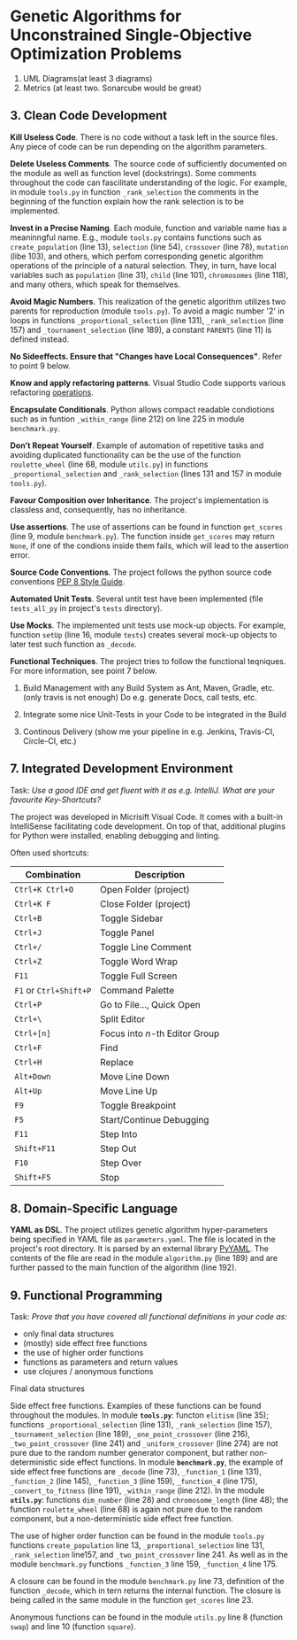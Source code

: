 # Genetic Algorithms for Unconstrained Single-Objective Optimization Problems

1. UML Diagrams(at least 3 diagrams)
2. Metrics (at least two. Sonarcube would be great)

## 3. Clean Code Development

__Kill Useless Code__. There is no code without a task left in the source files. Any piece of code can be run depending on the algorithm parameters.

__Delete Useless Comments__. The source code of sufficiently documented on the module as well as function level (dockstrings). Some comments throughout the code can fascilitate understanding of the logic. For example, in module `tools.py` in function `_rank_selection` the comments in the beginning of the function explain how the rank selection is to be implemented.

__Invest in a Precise Naming__. Each module, function and variable name has a meaninngful name. E.g., module `tools.py` contains functions such as `create_population` (line 13), `selection` (line 54), `crossover` (line 78), `mutation` (libe 103), and others, which perfom corresponding genetic algorithm operations of the principle of a natural selection. They, in turn, have local variables such as `population` (line 31), `child` (line 101), `chromosomes` (line 118), and many others, which speak for themselves.

__Avoid Magic Numbers__. This realization of the genetic algorithm utilizes two parents for reproduction (module `tools.py`). To avoid a magic number '2' in loops in functions `_proportional_selection` (line 131), `_rank_selection` (line 157) and `_tournament_selection` (line 189), a constant `PARENTS` (line 11) is defined instead.

__No Sideeffects. Ensure that "Changes have Local Consequences"__. Refer to point 9 below.

__Know and apply refactoring patterns__. Visual Studio Code supports various refactoring [operations](https://code.visualstudio.com/docs/editor/refactoring).

__Encapsulate Conditionals__. Python allows compact readable condiotions such as in funtion `_within_range` (line 212) on line 225 in module `benchmark.py`.

__Don’t Repeat Yourself__. Example of automation of repetitive tasks and avoiding duplicated functionality can be the use of the function `roulette_wheel` (line 68, module `utils.py`) in functions `_proportional_selection` and `_rank_selection` (lines 131 and 157 in  module `tools.py`).

__Favour Composition over Inheritance__. The project's implementation is classless and, consequently, has no inheritance.

__Use assertions__. The use of assertions can be found in function `get_scores` (line 9, module `benchmark.py`). The function inside `get_scores` may return `None`, if one of the condions inside them fails, which will lead to the assertion error.

__Source Code Conventions__. The project follows the python source code conventions [PEP 8 Style Guide](https://www.python.org/dev/peps/pep-0008/).

__Automated Unit Tests__. Several untit test have been implemented (file `tests_all_py` in project's `tests` directory).

__Use Mocks__. The implemented unit tests use mock-up objects. For example, function `setUp` (line 16, module `tests`) creates several mock-up objects to later test such function as `_decode`.

__Functional Techniques__. The project tries to follow the functional teqniques. For more information, see point 7 below.

1. Build Management with any Build System as Ant, Maven, Gradle, etc. (only travis is not enough) Do e.g. generate Docs, call tests, etc.
2. Integrate some nice Unit-Tests in your Code to be integrated in the Build

3. Continous Delivery (show me your pipeline in e.g. Jenkins, Travis-CI, Circle-CI, etc.)

## 7. Integrated Development Environment

Task: _Use a good IDE and get fluent with it as e.g. IntelliJ. What are your favourite Key-Shortcuts?_

The project was developed in Micrisift Visual Code. It comes with a built-in IntelliSense facilitating code development. On top of that, additional plugins for Python were installed, enabling debugging and linting.

Often used shortcuts:

Combination | Description
--- | ---
`Ctrl+K Ctrl+O` | Open Folder (project)
`Ctrl+K F` | Close Folder (project)
`Ctrl+B` | Toggle Sidebar
`Ctrl+J` | Toggle Panel
`Ctrl+/` | Toggle Line Comment
`Ctrl+Z` | Toggle Word Wrap
`F11` | Toggle Full Screen
`F1` or `Ctrl+Shift+P`| Command Palette
`Ctrl+P` | Go to File..., Quick Open
`Ctrl+\` | Split Editor
`Ctrl+[n]` | Focus into _n_-th Editor Group
`Ctrl+F` | Find
`Ctrl+H` | Replace
`Alt+Down` | Move Line Down
`Alt+Up` | Move Line Up
`F9` | Toggle Breakpoint
`F5` | Start/Continue Debugging
`F11` | Step Into
`Shift+F11` | Step Out
`F10` | Step Over
`Shift+F5` | Stop

## 8. Domain-Specific Language

__YAML as DSL__. The project utilizes genetic algorithm hyper-parameters being specified in YAML file as `parameters.yaml`. The file is located in the project's root directory. It is parsed by an external library [PyYAML](https://pyyaml.org/). The contents of the file are read in the module `algorithm.py` (line 189) and are further passed to the main function of the algorithm (line 192).

## 9. Functional Programming

Task: _Prove that you have covered all functional definitions in your code as:_

   - only final data structures
   - (mostly) side effect free functions
   - the use of higher order functions
   - functions as parameters and return values
   - use clojures / anonymous functions

Final data structures

Side effect free functions. Examples of these functions can be found throughout the modules. In module __`tools.py`__: functon `elitism` (line 35); functions `_proportional_selection` (line 131), `_rank_selection` (line 157), `_tournament_selection` (line 189), `_one_point_crossover` (line 216), `_two_point_crossover` (line 241) and `_uniform_crossover` (line 274) are not pure due to the random number generator component, but rather non-deterministic side effect functions. In module __`benchmark.py`__, the example of side effect free functions are `_decode` (line 73), `_function_1` (line 131), `_function_2` (line 145), `_function_3` (line 159), `_function_4` (line 175), `_convert_to_fitness` (line 191), `_within_range` (line 212). In the module __`utils.py`__: functions `dim_number` (line 28) and `chromosome_length` (line 48); the function `roulette_wheel` (line 68) is again not pure due to the random component, but a non-deterministic side effect free function.

The use of higher order function can be found in the module `tools.py` functions `create_population` line 13, `_proportional_selection` line 131, `_rank_selection` line157, and `_two_point_crossover` line 241. As well as in the module `benchmark.py` functions `_function_3` line 159, `_function_4` line 175.

A closure can be found in the module `benchmark.py` line 73, definition of the function `_decode`, which in tern returns the internal function. The closure is being called in the same module in the function `get_scores` line 23.

Anonymous functions can be found in the module `utils.py` line 8 (function `swap`) and line 10 (function `square`).
